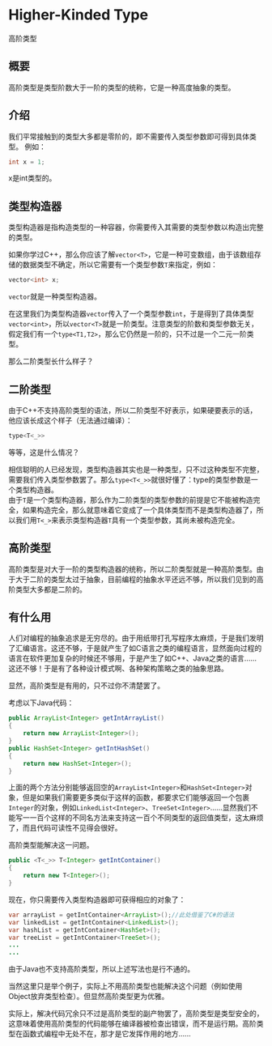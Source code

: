 # Higher-Kinded Type

高阶类型

## 概要

高阶类型是类型阶数大于一阶的类型的统称，它是一种高度抽象的类型。

## 介绍

我们平常接触到的类型大多都是零阶的，即不需要传入类型参数即可得到具体类型。
例如：

```C++
int x = 1;
```

x是int类型的。

## 类型构造器

类型构造器是指构造类型的一种容器，你需要传入其需要的类型参数以构造出完整的类型。

如果你学过C++，那么你应该了解`vector<T>`，它是一种可变数组，由于该数组存储的数据类型不确定，所以它需要有一个类型参数`T`来指定，例如：

```C++
vector<int> x;
```

`vector`就是一种类型构造器。

在这里我们为类型构造器`vector`传入了一个类型参数`int`，于是得到了具体类型`vector<int>`，所以`vector<T>`就是一阶类型。注意类型的阶数和类型参数无关，假定我们有一个`type<T1,T2>`，那么它仍然是一阶的，只不过是一个二元一阶类型。

那么二阶类型长什么样子？

## 二阶类型

由于C++不支持高阶类型的语法，所以二阶类型不好表示，如果硬要表示的话，他应该长成这个样子（无法通过编译）：

```C++
type<T<_>>
```

等等，这是什么情况？

相信聪明的人已经发现，类型构造器其实也是一种类型，只不过这种类型不完整，需要我们传入类型参数罢了。那么`type<T<_>>`就很好懂了：type的类型参数是一个类型构造器。  
由于`T`是一个类型构造器，那么作为二阶类型的类型参数的前提是它不能被构造完全，如果构造完全，那么就意味着它变成了一个具体类型而不是类型构造器了，所以我们用`T<_>`来表示类型构造器`T`具有一个类型参数，其尚未被构造完全。

## 高阶类型

高阶类型是对大于一阶的类型构造器的统称，所以二阶类型就是一种高阶类型。由于大于二阶的类型太过于抽象，目前编程的抽象水平还远不够，所以我们见到的高阶类型大多都是二阶的。

## 有什么用

人们对编程的抽象追求是无穷尽的。由于用纸带打孔写程序太麻烦，于是我们发明了汇编语言。这还不够，于是就产生了如C语言之类的编程语言，显然面向过程的语言在软件更加复杂的时候还不够用，于是产生了如C++、Java之类的语言......这还不够！于是有了各种设计模式啊、各种架构策略之类的抽象思路。

显然，高阶类型是有用的，只不过你不清楚罢了。

考虑以下Java代码：

```Java
public ArrayList<Integer> getIntArrayList()
{
    return new ArrayList<Integer>();
}
public HashSet<Integer> getIntHashSet()
{
    return new HashSet<Integer>();
}
```

上面的两个方法分别能够返回空的`ArrayList<Integer>`和`HashSet<Integer>`对象，但是如果我们需要更多类似于这样的函数，都要求它们能够返回一个包裹`Integer`的对象，例如`LinkedList<Integer>`、`TreeSet<Integer>`......显然我们不能写一一百个这样的不同名方法来支持这一百个不同类型的返回值类型，这太麻烦了，而且代码可读性不见得会很好。

高阶类型能解决这一问题。

```Java
public <T<_>> T<Integer> getIntContainer()
{
    return new T<Integer>();
}
```

现在，你只需要传入类型构造器即可获得相应的对象了：

```Java
var arrayList = getIntContainer<ArrayList>();//此处借鉴了C#的语法
var linkedList = getIntContainer<LinkedList>();
var hashList = getIntContainer<HashSet>();
var treeList = getIntContainer<TreeSet>();
...
...
```

由于Java也不支持高阶类型，所以上述写法也是行不通的。

当然这里只是举个例子，实际上不用高阶类型也能解决这个问题（例如使用Object放弃类型检查）。但显然高阶类型更为优雅。

实际上，解决代码冗余只不过是高阶类型的副产物罢了，高阶类型是类型安全的，这意味着使用高阶类型的代码能够在编译器被检查出错误，而不是运行期。高阶类型在函数式编程中无处不在，那才是它发挥作用的地方......
